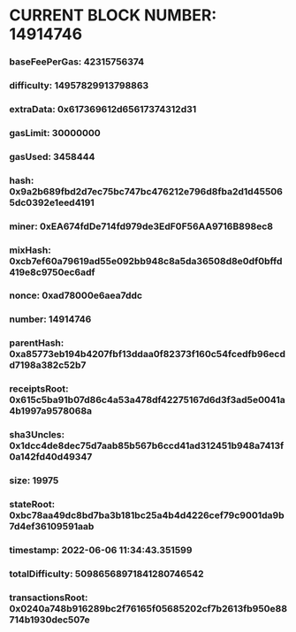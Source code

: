 # CURRENT BLOCK NUMBER: 14914746

### baseFeePerGas: 42315756374
### difficulty: 14957829913798863
### extraData: 0x617369612d65617374312d31
### gasLimit: 30000000
### gasUsed: 3458444
### hash: 0x9a2b689fbd2d7ec75bc747bc476212e796d8fba2d1d455065dc0392e1eed4191
### miner: 0xEA674fdDe714fd979de3EdF0F56AA9716B898ec8
### mixHash: 0xcb7ef60a79619ad55e092bb948c8a5da36508d8e0df0bffd419e8c9750ec6adf
### nonce: 0xad78000e6aea7ddc
### number: 14914746
### parentHash: 0xa85773eb194b4207fbf13ddaa0f82373f160c54fcedfb96ecdd7198a382c52b7
### receiptsRoot: 0x615c5ba91b07d86c4a53a478df42275167d6d3f3ad5e0041a4b1997a9578068a
### sha3Uncles: 0x1dcc4de8dec75d7aab85b567b6ccd41ad312451b948a7413f0a142fd40d49347
### size: 19975
### stateRoot: 0xbc78aa49dc8bd7ba3b181bc25a4b4d4226cef79c9001da9b7d4ef36109591aab
### timestamp: 2022-06-06 11:34:43.351599
### totalDifficulty: 50986568971841280746542
### transactionsRoot: 0x0240a748b916289bc2f76165f05685202cf7b2613fb950e88714b1930dec507e
